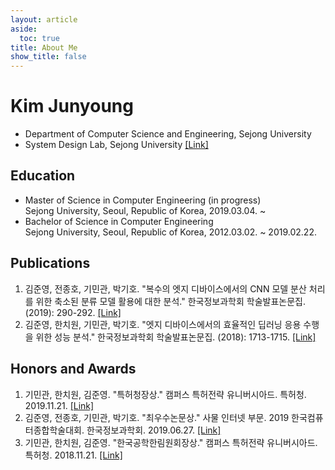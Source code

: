 ```yaml
---
layout: article
aside:
  toc: true
title: About Me
show_title: false
---
```


# Kim Junyoung
* Department of Computer Science and Engineering, Sejong University
* System Design Lab, Sejong University <a href="http://sdl.sejong.ac.kr" target='_blank'>[Link]</a>

## Education
* Master of Science in Computer Engineering (in progress)<br />
Sejong University, Seoul, Republic of Korea, 2019.03.04. ~
* Bachelor of Science in Computer Engineering<br />
Sejong University, Seoul, Republic of Korea, 2012.03.02. ~ 2019.02.22.

## Publications
1. 김준영, 전종호, 기민관, 박기호. "복수의 엣지 디바이스에서의 CNN 모델 분산 처리를 위한 축소된 분류 모델 활용에 대한 분석." 한국정보과학회 학술발표논문집. (2019): 290-292. <a href="http://www.dbpia.co.kr/journal/articleDetail?nodeId=NODE08763159" target='_blank'>[Link]</a>
1. 김준영, 한치원, 기민관, 박기호. "엣지 디바이스에서의 효율적인 딥러닝 응용 수행을 위한 성능 분석." 한국정보과학회 학술발표논문집. (2018): 1713-1715. <a href="http://www.dbpia.co.kr/journal/articleDetail?nodeId=NODE07614068" target='_blank'>[Link]</a>

## Honors and Awards
1. 기민관, 한치원, 김준영. "특허청장상." 캠퍼스 특허전략 유니버시아드. 특허청. 2019.11.21. <a href="https://www.kipa.org/cpu/4_u2019.jsp" target='_blank'>[Link]</a>
1. 김준영, 전종호, 기민관, 박기호. "최우수논문상." 사물 인터넷 부문. 2019 한국컴퓨터종합학술대회. 한국정보과학회. 2019.06.27. <a href="http://kiise.or.kr/conference/kcc/2019/" target='_blank'>[Link]</a>
1. 기민관, 한치원, 김준영. "한국공학한림원회장상." 캠퍼스 특허전략 유니버시아드. 특허청. 2018.11.21. <a href="https://www.kipa.org/cpu/4_u2018.jsp" target='_blank'>[Link]</a>
